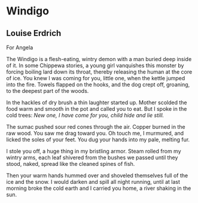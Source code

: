# Windigo
## Louise Erdrich
For Angela

The Windigo is a flesh-eating, wintry demon with a man buried deep inside of
it. In some Chippewa stories, a young girl vanquishes this monster by forcing
boiling lard down its throat, thereby releasing the human at the core of ice.
You knew I was coming for you, little one,
when the kettle jumped into the fire.
Towels flapped on the hooks,
and the dog crept off, groaning,
to the deepest part of the woods.

In the hackles of dry brush a thin laughter started up.
Mother scolded the food warm and smooth in the pot
and called you to eat.
But I spoke in the cold trees:
 _New one, I have come for you, child hide and lie still._

The sumac pushed sour red cones through the air.
Copper burned in the raw wood.
You saw me drag toward you.
Oh touch me, I murmured, and licked the soles of your feet.
You dug your hands into my pale, melting fur.

I stole you off, a huge thing in my bristling armor.
Steam rolled from my wintry arms, each leaf shivered
from the bushes we passed
until they stood, naked, spread like the cleaned spines of fish.

Then your warm hands hummed over and shoveled themselves full
of the ice and the snow. I would darken and spill
all night running, until at last morning broke the cold earth
and I carried you home,
a river shaking in the sun.